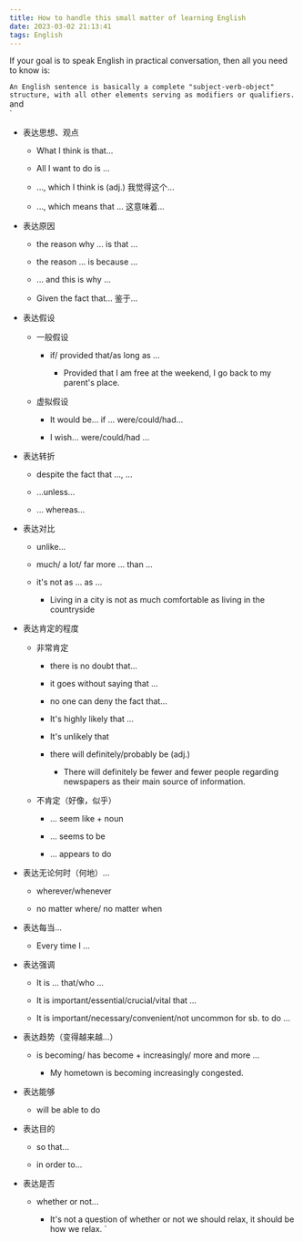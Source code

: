 ```yaml
---
title: How to handle this small matter of learning English
date: 2023-03-02 21:13:41
tags: English
---
```

If your goal is to speak English in practical conversation, then all you need to know is:
<!--more-->
`An English sentence is basically a complete "subject-verb-object" structure, with all other elements serving as modifiers or qualifiers.`
<br/>
and
<br />
`
-   表达思想、观点
    
    -   What I think is that...
        
    -   All I want to do is ...
        
    -   ..., which I think is (adj.) 我觉得这个...
        
    -   ..., which means that ... 这意味着...
        
-   表达原因
    
    -   the reason why ... is that ...
        
    -   the reason ... is because ...
        
    -   ... and this is why ...
        
    -   Given the fact that... 鉴于...
        
-   表达假设
    
    -   一般假设
        
        -   if/ provided that/as long as ...
            
            -   Provided that I am free at the weekend, I go back to my parent's place.
                
    -   虚拟假设
        
        -   It would be... if ... were/could/had...
            
        -   I wish... were/could/had ...
            
-   表达转折
    
    -   despite the fact that ..., ...
        
    -   ...unless...
        
    -   ... whereas...
        
-   表达对比
    
    -   unlike...
        
    -   much/ a lot/ far more ... than ...
        
    -   it's not as ... as ...
        
        -   Living in a city is not as much comfortable as living in the countryside
            
-   表达肯定的程度
    
    -   非常肯定
        
        -   there is no doubt that...
            
        -   it goes without saying that ...
            
        -   no one can deny the fact that...
            
        -   It's highly likely that ...
            
        -   It's unlikely that
            
        -   there will definitely/probably be (adj.)
            
            -   There will definitely be fewer and fewer people regarding newspapers as their main source of information.
                
    -   不肯定（好像，似乎）
        
        -   ... seem like + noun
            
        -   ... seems to be
            
        -   ... appears to do
            
-   表达无论何时（何地）...
    
    -   wherever/whenever
        
    -   no matter where/ no matter when
        
-   表达每当...
    
    -   Every time I ...
        
-   表达强调
    
    -   It is ... that/who ...
        
    -   It is important/essential/crucial/vital that ...
        
    -   It is important/necessary/convenient/not uncommon for sb. to do ...
        
-   表达趋势（变得越来越...）
    
    -   is becoming/ has become + increasingly/ more and more ...
        
        -   My hometown is becoming increasingly congested.
            
-   表达能够
    
    -   will be able to do
        
-   表达目的
    
    -   so that...
        
    -   in order to...
        
-   表达是否
    
    -   whether or not...
        
        -   It's not a question of whether or not we should relax, it should be how we relax.
`